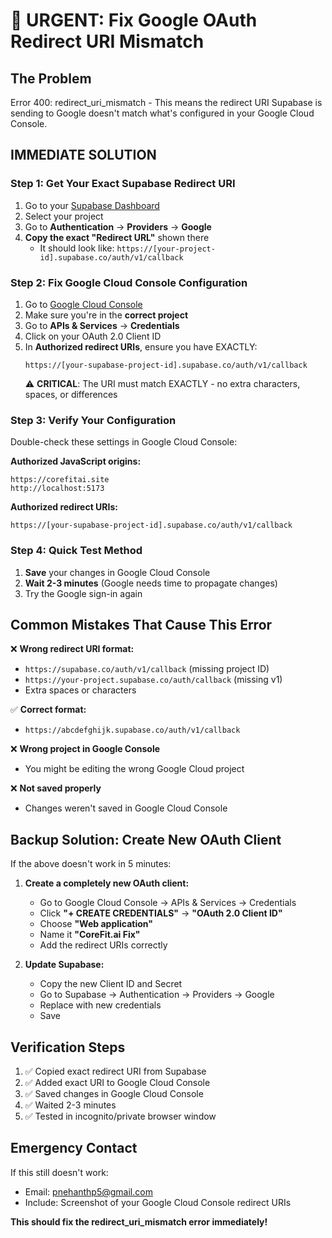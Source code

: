 # 🚨 URGENT: Fix Google OAuth Redirect URI Mismatch

## The Problem
Error 400: redirect_uri_mismatch - This means the redirect URI Supabase is sending to Google doesn't match what's configured in your Google Cloud Console.

## IMMEDIATE SOLUTION

### Step 1: Get Your Exact Supabase Redirect URI
1. Go to your [Supabase Dashboard](https://supabase.com/dashboard)
2. Select your project
3. Go to **Authentication** → **Providers** → **Google**
4. **Copy the exact "Redirect URL"** shown there
   - It should look like: `https://[your-project-id].supabase.co/auth/v1/callback`

### Step 2: Fix Google Cloud Console Configuration
1. Go to [Google Cloud Console](https://console.cloud.google.com/)
2. Make sure you're in the **correct project**
3. Go to **APIs & Services** → **Credentials**
4. Click on your OAuth 2.0 Client ID
5. In **Authorized redirect URIs**, ensure you have EXACTLY:
   ```
   https://[your-supabase-project-id].supabase.co/auth/v1/callback
   ```
   ⚠️ **CRITICAL**: The URI must match EXACTLY - no extra characters, spaces, or differences

### Step 3: Verify Your Configuration
Double-check these settings in Google Cloud Console:

**Authorized JavaScript origins:**
```
https://corefitai.site
http://localhost:5173
```

**Authorized redirect URIs:**
```
https://[your-supabase-project-id].supabase.co/auth/v1/callback
```

### Step 4: Quick Test Method
1. **Save** your changes in Google Cloud Console
2. **Wait 2-3 minutes** (Google needs time to propagate changes)
3. Try the Google sign-in again

## Common Mistakes That Cause This Error

❌ **Wrong redirect URI format:**
- `https://supabase.co/auth/v1/callback` (missing project ID)
- `https://your-project.supabase.co/auth/callback` (missing v1)
- Extra spaces or characters

✅ **Correct format:**
- `https://abcdefghijk.supabase.co/auth/v1/callback`

❌ **Wrong project in Google Console**
- You might be editing the wrong Google Cloud project

❌ **Not saved properly**
- Changes weren't saved in Google Cloud Console

## Backup Solution: Create New OAuth Client

If the above doesn't work in 5 minutes:

1. **Create a completely new OAuth client:**
   - Go to Google Cloud Console → APIs & Services → Credentials
   - Click **"+ CREATE CREDENTIALS"** → **"OAuth 2.0 Client ID"**
   - Choose **"Web application"**
   - Name it **"CoreFit.ai Fix"**
   - Add the redirect URIs correctly

2. **Update Supabase:**
   - Copy the new Client ID and Secret
   - Go to Supabase → Authentication → Providers → Google
   - Replace with new credentials
   - Save

## Verification Steps

1. ✅ Copied exact redirect URI from Supabase
2. ✅ Added exact URI to Google Cloud Console
3. ✅ Saved changes in Google Cloud Console
4. ✅ Waited 2-3 minutes
5. ✅ Tested in incognito/private browser window

## Emergency Contact

If this still doesn't work:
- Email: pnehanthp5@gmail.com
- Include: Screenshot of your Google Cloud Console redirect URIs

**This should fix the redirect_uri_mismatch error immediately!**